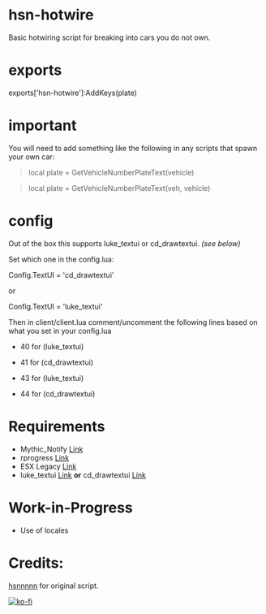 # hsn-hotwire
Basic hotwiring script for breaking into cars you do not own.

# exports
exports['hsn-hotwire']:AddKeys(plate)

# important
You will need to add something like the following in any scripts that spawn your own car:

> local plate = GetVehicleNumberPlateText(vehicle)

> local plate = GetVehicleNumberPlateText(veh, vehicle)

# config
Out of the box this supports luke_textui or cd_drawtextui. *(see below)*

Set which one in the config.lua:

Config.TextUI = 'cd_drawtextui'

or

Config.TextUI = 'luke_textui'

Then in client/client.lua comment/uncomment the following lines based on what you set in your config.lua

* 40 for (luke_textui) 

* 41 for (cd_drawtextui) 

* 43 for (luke_textui) 

* 44 for (cd_drawtextui)

# Requirements
* Mythic_Notify [Link](https://github.com/JayMontana36/mythic_notify)
* rprogress [Link](https://github.com/Mobius1/rprogress)
* ESX Legacy [Link](https://github.com/thelindat/es_extended)
* luke_textui [Link](https://forum.cfx.re/t/release-standalone-free-text-ui/3987367) **or** cd_drawtextui [Link](https://forum.cfx.re/t/free-release-draw-text-ui/1885313)

# Work-in-Progress
* Use of locales

# Credits:
[hsnnnnn](https://github.com/hsnnnnn/) for original script.

[![ko-fi](https://ko-fi.com/img/githubbutton_sm.svg)](https://ko-fi.com/P5P57KRR9)
